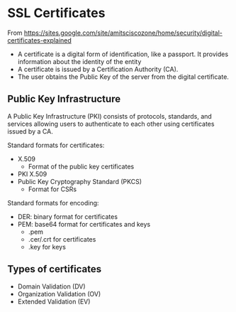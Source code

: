 # SSL Certificates

From https://sites.google.com/site/amitsciscozone/home/security/digital-certificates-explained

- A certificate is a digital form of identification, like a passport. It provides information about the identity of the entity
- A certificate is issued by a Certification Authority (CA).
- The user obtains the Public Key of the server from the digital certificate.

## Public Key Infrastructure

A Public Key Infrastructure (PKI) consists of protocols, standards, and services allowing users to authenticate to each other using certificates issued by a CA.

Standard formats for certificates:
- X.509
    - Format of the public key certificates
- PKI X.509
- Public Key Cryptography Standard (PKCS)
    - Format for CSRs

Standard formats for encoding:
- DER: binary format for certificates
- PEM: base64 format for certificates and keys
    - .pem
    - .cer/.crt for certificates
    - .key for keys

## Types of certificates

- Domain Validation (DV)
- Organization Validation (OV)
- Extended Validation (EV)
